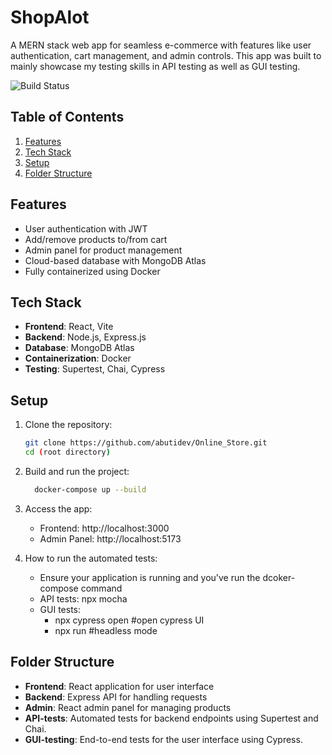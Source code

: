 # ShopAlot  
A MERN stack web app for seamless e-commerce with features like user authentication, cart management, and admin controls. This app was built to mainly showcase my testing skills in API testing as well as GUI testing.

![Build Status](https://img.shields.io/badge/build-passing-brightgreen)

## Table of Contents
1. [Features](#features)
2. [Tech Stack](#tech-stack)
3. [Setup](#setup)
4. [Folder Structure](#folder-structure)


## Features
- User authentication with JWT
- Add/remove products to/from cart
- Admin panel for product management
- Cloud-based database with MongoDB Atlas
- Fully containerized using Docker

## Tech Stack
- **Frontend**: React, Vite
- **Backend**: Node.js, Express.js
- **Database**: MongoDB Atlas
- **Containerization**: Docker
- **Testing**: Supertest, Chai, Cypress

## Setup
1. Clone the repository:
   ```bash
   git clone https://github.com/abutidev/Online_Store.git
   cd (root directory)

2. Build and run the project:
   ```bash
     docker-compose up --build
3. Access the app:
   - Frontend: http://localhost:3000
   - Admin Panel: http://localhost:5173
  
4. How to run the automated tests:
   - Ensure your application is running and you've run the dcoker-compose command
   - API tests: npx mocha
   - GUI tests:
       - npx cypress open #open cypress UI
       - npx run #headless mode
     

## Folder Structure
- **Frontend**: React application for user interface
- **Backend**: Express API for handling requests
- **Admin**: React admin panel for managing products
- **API-tests**: Automated tests for backend endpoints using Supertest and Chai.
- **GUI-testing**:  End-to-end tests for the user interface using Cypress.
